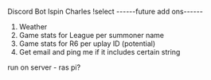 Discord Bot Ispin Charles
!select
------future add ons------
1. Weather
2. Game stats for League per summoner name
3. Game stats for R6 per uplay ID (potential)
4. Get email and ping me if it includes certain string

run on server - ras pi?
